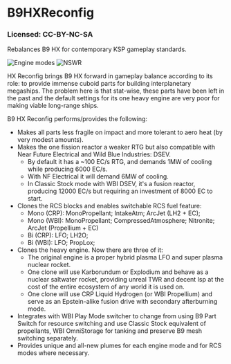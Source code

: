 # B9HXReconfig
### Licensed: CC-BY-NC-SA
Rebalances B9 HX for contemporary KSP gameplay standards.

![Engine modes](https://i.imgur.com/VXOOvg8.png)
![NSWR](https://i.imgur.com/8A1pYs0.jpg)

HX Reconfig brings B9 HX forward in gameplay balance according to its role: to provide immense cuboid parts for building interplanetary megaships. The problem here is that stat-wise, these parts have been left in the past and the default settings for its one heavy engine are very poor for making viable long-range ships.

B9 HX Reconfig performs/provides the following:
* Makes all parts less fragile on impact and more tolerant to aero heat (by very modest amounts).
* Makes the one fission reactor a weaker RTG but also compatible with Near Future Electrical and Wild Blue Industries: DSEV.
  * By default it has a ~100 EC/s RTG, and demands 1MW of cooling while producing 6000 EC/s.
  * With NF Electrical it will demand 6MW of cooling.
  * In Classic Stock mode with WBI DSEV, it's a fusion reactor, producing 12000 EC/s but requiring an investment of 8000 EC to start.
* Clones the RCS blocks and enables switchable RCS fuel feature:
  * Mono (CRP): MonoPropellant; IntakeAtm; ArcJet (LH2 + EC);
  * Mono (WBI): MonoPropellant; CompressedAtmosphere; Nitronite; ArcJet (Propellium + EC)
  * Bi (CRP): LFO; LH2O; 
  * Bi (WBI): LFO; PropLox;
* Clones the heavy engine. Now there are three of it:
  * The original engine is a proper hybrid plasma LFO and super plasma nuclear rocket.
  * One clone will use Karborundum or Explodium and behave as a nuclear saltwater rocket, providing unreal TWR and decent Isp at the cost of the entire ecosystem of any world it is used on.
  * One clone will use CRP Liquid Hydrogen (or WBI Propellium) and serve as an Epstein-alike fusion drive with secondary afterburning mode.
* Integrates with WBI Play Mode switcher to change from using B9 Part Switch for resource switching and use Classic Stock equivalent of propellants, WBI OmniStorage for tanking and preserve B9 mesh switching separately.
* Provides unique and all-new plumes for each engine mode and for RCS modes where necessary.

